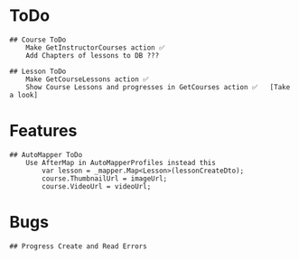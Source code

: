 ﻿# ToDo
    ## Course ToDo
        Make GetInstructorCourses action ✅
        Add Chapters of lessons to DB ???

    ## Lesson ToDo
        Make GetCourseLessons action ✅
        Show Course Lessons and progresses in GetCourses action ✅   [Take a look]

# Features
    ## AutoMapper ToDo
        Use AfterMap in AutoMapperProfiles instead this
            var lesson = _mapper.Map<Lesson>(lessonCreateDto);
            course.ThumbnailUrl = imageUrl;
            course.VideoUrl = videoUrl;

# Bugs
    ## Progress Create and Read Errors
